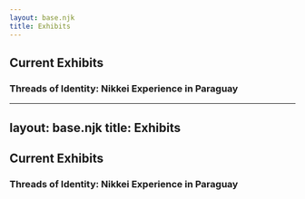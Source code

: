 ```yaml
---
layout: base.njk
title: Exhibits
---
```


## Current Exhibits

### Threads of Identity: Nikkei Experience in Paraguay


---
layout: base.njk
title: Exhibits
---

## Current Exhibits

### Threads of Identity: Nikkei Experience in Paraguay

